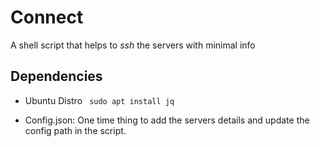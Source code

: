 # Connect 

A shell script that helps to *ssh* the servers with minimal info 

## Dependencies

* Ubuntu Distro ``` sudo apt install jq``` 

* Config.json: One time thing to add the servers details and update the config path in the script.
